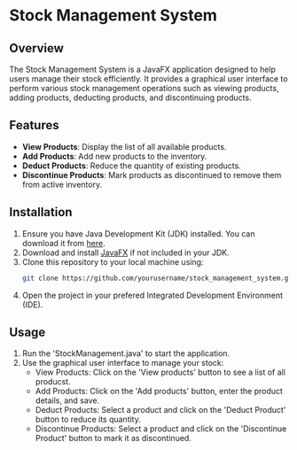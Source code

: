 # Stock Management System

## Overview
The Stock Management System is a JavaFX application designed to help users manage their stock efficiently. It provides a graphical user interface to perform various stock management operations such as viewing products, adding products, deducting products, and discontinuing products.

## Features
- **View Products**: Display the list of all available products.
- **Add Products**: Add new products to the inventory.
- **Deduct Products**: Reduce the quantity of existing products.
- **Discontinue Products**: Mark products as discontinued to remove them from active inventory.

## Installation
1. Ensure you have Java Development Kit (JDK) installed. You can download it from [here](https://www.oracle.com/java/technologies/javase-downloads.html).
2. Download and install [JavaFX](https://openjfx.io/) if not included in your JDK.
3. Clone this repository to your local machine using:
   ```sh
   git clone https://github.com/yourusername/stock_management_system.git
4. Open the project in your prefered Integrated Development Environment (IDE).

## Usage
1. Run the 'StockManagement.java' to start the application.
2. Use the graphical user interface to manage your stock:
   - View Products: Click on the 'View products' button to see a list of all producst.
   - Add Products: Click on the 'Add products' button, enter the product details, and save.
   - Deduct Products: Select a product and click on the 'Deduct Product' button to reduce its quantity.
   - Discontinue Products: Select a product and click on the 'Discontinue Product' button to mark it as discontinued.
